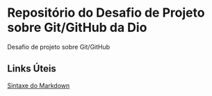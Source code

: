 # Repositório do Desafio de Projeto sobre Git/GitHub da Dio
Desafio de projeto sobre Git/GitHub


## Links Úteis
[Sintaxe do Markdown](https://www.markdownguide.org/basic-syntax/)
